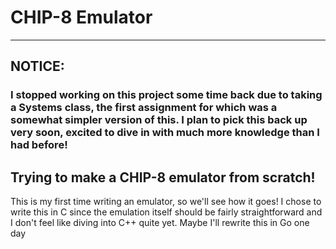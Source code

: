 # CHIP-8 Emulator

---

## NOTICE:
### I stopped working on this project some time back due to taking a Systems class, the first assignment for which was a somewhat simpler version of this. I plan to pick this back up very soon, excited to dive in with much more knowledge than I had before!

## Trying to make a CHIP-8 emulator from scratch!

This is my first time writing an emulator, so we'll see how it goes! I chose to
write this in C since the emulation itself should be fairly straightforward and I
don't feel like diving into C++ quite yet. Maybe I'll rewrite this in Go one day

